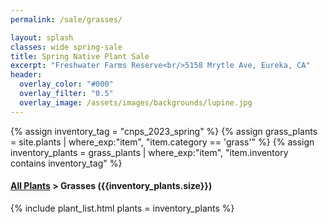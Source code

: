 ```yaml
---
permalink: /sale/grasses/

layout: splash
classes: wide spring-sale
title: Spring Native Plant Sale 
excerpt: "Freshwater Farms Reserve<br/>5158 Mrytle Ave, Eureka, CA"
header:
  overlay_color: "#000"
  overlay_filter: "0.5"
  overlay_image: /assets/images/backgrounds/lupine.jpg
---
```


<!-- Jekyll 3.9 doesnt support and/or in where_exp so we have to do this the messy way -->

{% assign inventory_tag = "cnps_2023_spring" %}
{% assign grass_plants = site.plants | where_exp:"item",
    "item.category == 'grass'" %}
{% assign inventory_plants = grass_plants | where_exp:"item",
    "item.inventory contains inventory_tag" %}

<div class="hours">
    <h4><a href="/sale/all/">All Plants</a> >  Grasses ({{inventory_plants.size}})</h4>
</div>

{% include plant_list.html 
    plants = inventory_plants
%}

